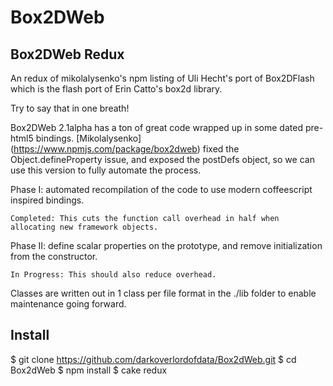 # Box2DWeb

## Box2DWeb Redux

An redux of mikolalysenko's npm listing of Uli Hecht's port of Box2DFlash which is the flash port of Erin Catto's box2d library.

Try to say that in one breath!

Box2DWeb 2.1alpha has a ton of great code wrapped up in some dated pre-html5 bindings.
[Mikolalysenko] (https://www.npmjs.com/package/box2dweb) fixed the Object.defineProperty issue,
and exposed the postDefs object, so we can use this version to fully automate the process.

Phase I: automated recompilation of the code to use modern coffeescript inspired bindings.

    Completed: This cuts the function call overhead in half when allocating new framework objects.

Phase II: define scalar properties on the prototype, and remove initialization from the constructor.

    In Progress: This should also reduce overhead.

Classes are written out in 1 class per file format in the ./lib folder to enable maintenance going forward.


## Install

$ git clone https://github.com/darkoverlordofdata/Box2dWeb.git
$ cd Box2dWeb
$ npm install
$ cake redux